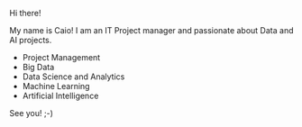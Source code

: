 Hi there!

My name is Caio!
I am an IT Project manager and passionate about Data and AI projects.

- Project Management
- Big Data
- Data Science and Analytics 
- Machine Learning
- Artificial Intelligence

See you! ;-)
